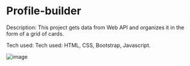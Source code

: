# Profile-builder

Description: This project gets data from Web API and organizes it in the form of a grid of cards.

Tech used: Tech used: HTML, CSS, Bootstrap, Javascript.

![image](https://user-images.githubusercontent.com/121034807/208476590-d97efcf6-859e-44c7-9998-ce4780f8008d.png)
